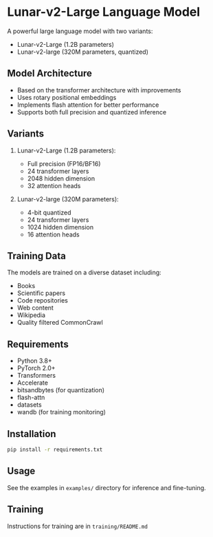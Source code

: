 # Lunar-v2-Large Language Model

A powerful large language model with two variants:
- Lunar-v2-Large (1.2B parameters)
- Lunar-v2-large (320M parameters, quantized)

## Model Architecture
- Based on the transformer architecture with improvements
- Uses rotary positional embeddings
- Implements flash attention for better performance
- Supports both full precision and quantized inference

## Variants
1. Lunar-v2-Large (1.2B parameters):
   - Full precision (FP16/BF16)
   - 24 transformer layers
   - 2048 hidden dimension
   - 32 attention heads

2. Lunar-v2-large (320M parameters):
   - 4-bit quantized
   - 24 transformer layers
   - 1024 hidden dimension
   - 16 attention heads

## Training Data
The models are trained on a diverse dataset including:
- Books
- Scientific papers
- Code repositories
- Web content
- Wikipedia
- Quality filtered CommonCrawl

## Requirements
- Python 3.8+
- PyTorch 2.0+
- Transformers
- Accelerate
- bitsandbytes (for quantization)
- flash-attn
- datasets
- wandb (for training monitoring)

## Installation
```bash
pip install -r requirements.txt
```

## Usage
See the examples in `examples/` directory for inference and fine-tuning.

## Training
Instructions for training are in `training/README.md`
